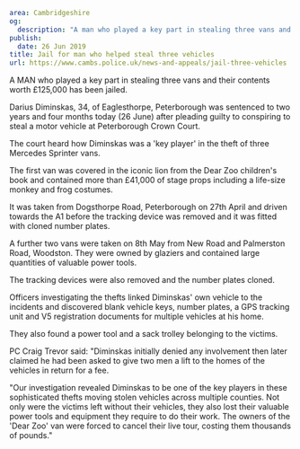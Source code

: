 ```yaml
area: Cambridgeshire
og:
  description: "A man who played a key part in stealing three vans and their contents worth \xA3125,000 has been jailed."
publish:
  date: 26 Jun 2019
title: Jail for man who helped steal three vehicles
url: https://www.cambs.police.uk/news-and-appeals/jail-three-vehicles
```

A MAN who played a key part in stealing three vans and their contents worth £125,000 has been jailed.

Darius Diminskas, 34, of Eaglesthorpe, Peterborough was sentenced to two years and four months today (26 June) after pleading guilty to conspiring to steal a motor vehicle at Peterborough Crown Court.

The court heard how Diminskas was a 'key player' in the theft of three Mercedes Sprinter vans.

The first van was covered in the iconic lion from the Dear Zoo children's book and contained more than £41,000 of stage props including a life-size monkey and frog costumes.

It was taken from Dogsthorpe Road, Peterborough on 27th April and driven towards the A1 before the tracking device was removed and it was fitted with cloned number plates.

A further two vans were taken on 8th May from New Road and Palmerston Road, Woodston. They were owned by glaziers and contained large quantities of valuable power tools.

The tracking devices were also removed and the number plates cloned.

Officers investigating the thefts linked Diminskas' own vehicle to the incidents and discovered blank vehicle keys, number plates, a GPS tracking unit and V5 registration documents for multiple vehicles at his home.

They also found a power tool and a sack trolley belonging to the victims.

PC Craig Trevor said: "Diminskas initially denied any involvement then later claimed he had been asked to give two men a lift to the homes of the vehicles in return for a fee.

"Our investigation revealed Diminskas to be one of the key players in these sophisticated thefts moving stolen vehicles across multiple counties. Not only were the victims left without their vehicles, they also lost their valuable power tools and equipment they require to do their work. The owners of the 'Dear Zoo' van were forced to cancel their live tour, costing them thousands of pounds."
